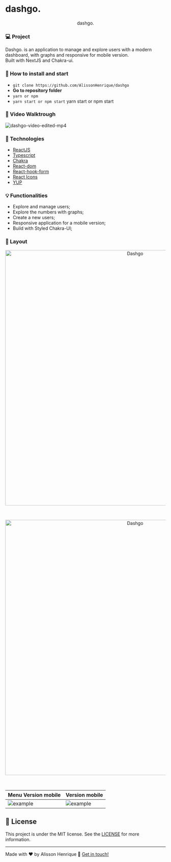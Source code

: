 # dashgo.

<p align="center">
dashgo.
</p>

### :computer: Project

<p>Dashgo. is an application to manage and explore users with a modern dashboard, with graphs and responsive for mobile version. 
</br>Built with NextJS and Chakra-ui.</p>

### :rocket: How to install and start

- `git clone https://github.com/AlissonHenrique/dashgo`
- **Go to repository folder**
- `yarn or npm`
- `yarn start or npm start`
  yarn start or npm start

### 🎥 Video Walktrough

![dashgo-video-edited-mp4](https://user-images.githubusercontent.com/66570560/114241474-91ae6380-995f-11eb-81df-a4ec0355493b.gif)

### :rocket: Technologies

- [ReactJS](https://)
- [Typescript](https://)
- [Chakra](https://chakra-ui.com/)
- [React-dom](https://)
- [React-hook-form](https://)
- [React Icons](https://)
- [YUP](https://)

### 💡 Functionalities

<ul>
  <li>Explore and manage users;</li>
  <li>Explore the numbers with graphs;</li>
  <li>Create a new users;</li>
  <li>Responsive application for a mobile version;</li>
  <li>Build with Styled Chakra-UI;</li>
</ul>

### :bookmark: Layout

<p align="center">
 <img
  src="https://user-images.githubusercontent.com/66570560/114092357-2cd80800-9890-11eb-8713-1a983e1e5008.png"
  alt="Dashgo" 
  width="800px"
  object-fit="cover"
/>
</p>
</br>
<p align="center">
 <img
  src="https://user-images.githubusercontent.com/66570560/114093271-46c61a80-9891-11eb-808a-62016523d6d7.png"
  alt="Dashgo" 
  width="800px"
/>
</p>
</br>

| Menu Version mobile                                                                                               | Version mobile                                                                                                    |
| ----------------------------------------------------------------------------------------------------------------- | ----------------------------------------------------------------------------------------------------------------- |
| ![example](https://user-images.githubusercontent.com/66570560/114093465-84c33e80-9891-11eb-9de0-c11a86e4783f.png) | ![example](https://user-images.githubusercontent.com/66570560/114099066-9fe57c80-9898-11eb-99b6-ab879966a391.png) |

## :memo: License

This project is under the MIT license. See the [LICENSE](https://github.com/AlissonHenrique/Github-Explorer/blob/master/LICENSE) for more information.

---

Made with ♥ by Alisson Henrique :wave: [Get in touch!](https://www.linkedin.com/in/alissonhenri/)

[nodejs]: https://nodejs.org/
[yarn]: https://yarnpkg.com/
[vc]: https://code.visualstudio.com/
[vceditconfig]: https://marketplace.visualstudio.com/items?itemName=EditorConfig.EditorConfig
[vceslint]: https://marketplace.visualstudio.com/items?itemName=dbaeumer.vscode-eslint
